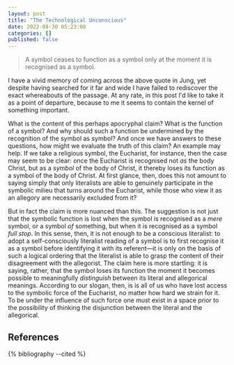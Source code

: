 ```yaml
---
layout: post
title: "The Technological Unconscious"
date: 2022-08-30 05:23:00
categories: []
published: false
---
```


> A symbol ceases to function as a symbol only at the moment it is recognised as a symbol.

I have a vivid memory of coming across the above quote in Jung, yet despite having searched for it far and wide I have failed to rediscover the exact whereabouts of the passage. At any rate, in this post I'd like to take it as a point of departure, because to me it seems to contain the kernel of something important.

What is the content of this perhaps apocryphal claim? What is the function of a symbol? And why should such a function be undermined by the recognition of the symbol as symbol? And once we have answers to these questions, how might we evaluate the truth of this claim? An example may help. If we take a religious symbol, the Eucharist, for instance, then the case may seem to be clear: once the Eucharist is recognised not _as_ the body Christ, but as a _symbol_ of the body of Christ, it thereby loses its function as a symbol of the body of Christ. At first glance, then, does this not amount to saying simply that only literalists are able to genuinely participate in the symbolic milieu that turns around the Eucharist, while those who view it as an allegory are necessarily excluded from it?

But in fact the claim is more nuanced than this. The suggestion is not just that the symbolic function is lost when the symbol is recognised as a _mere_ symbol, or a symbol _of_ something, but when it is recognised as a symbol _full stop_. In this sense, then, it is not enough to be a conscious literalist: to adopt a self-consciously literalist reading of a symbol is to first recognise it as a symbol before identifying it with its referent—it is only on the basis of such a logical ordering that the literalist is able to grasp the content of their disagreement with the allegorist. The claim here is more startling: it is saying, rather, that the symbol loses its function the moment it becomes possible to meaningfully _distinguish_ between its literal and allegorical meanings. According to our slogan, then, is is all of us who have lost access to the symbolic force of the Eucharist, no matter how hard we strain for it. To be under the influence of such force one must exist in a space prior to the possibility of thinking the disjunction between the literal and the allegorical.


## References
{% bibliography --cited %}
